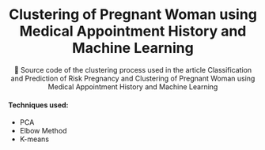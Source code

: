 <h1 align="center">
    Clustering of Pregnant Woman using Medical Appointment History and Machine Learning
</h1>
<p align="center">🚀 Source code of the clustering process used in the article Classification and Prediction of Risk Pregnancy and Clustering of Pregnant Woman using Medical Appointment History and Machine Learning</p>

#### Techniques used:
<!--ts-->
   * PCA
   * Elbow Method
   * K-means
<!--te-->
